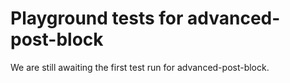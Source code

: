 # Playground tests for advanced-post-block
We are still awaiting the first test run for advanced-post-block.
